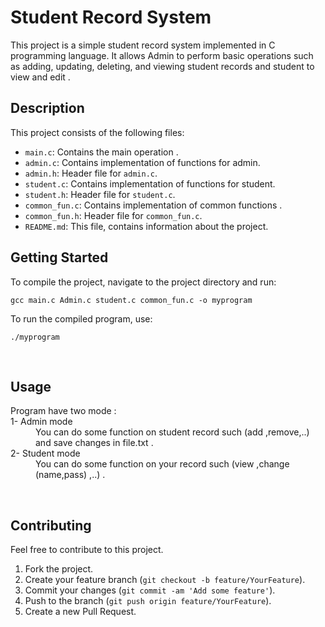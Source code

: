 <html lang="en">
<head>
  <meta charset="UTF-8">
</head>
<body>
  <h1><span>Student Record System </span></h1>
  <p>This project is a simple student record system implemented in C programming language. It allows Admin to perform basic operations such as adding, updating, deleting, and viewing student records and student to view and edit .</p>
  <h2>Description</h2>
  <p>This project consists of the following files:</p>
  <ul>
    <li><code>main.c</code>: Contains the main operation .</li>
    <li><code>admin.c</code>: Contains implementation of functions for admin.</li>
    <li><code>admin.h</code>: Header file for <code>admin.c</code>.</li>
    <li><code>student.c</code>: Contains implementation of functions for student.</li>
    <li><code>student.h</code>: Header file for <code>student.c</code>.</li>
    <li><code>common_fun.c</code>: Contains implementation of common functions .</li>
    <li><code>common_fun.h</code>: Header file for <code>common_fun.c</code>.</li>
    <li><code>README.md</code>: This file, contains information about the project.</li>
  </ul>
  <h2>Getting Started</h2>
  <p>To compile the project, navigate to the project directory and run:</p>
  <pre><code>gcc main.c Admin.c student.c common_fun.c -o myprogram</code></pre>
  <p>To run the compiled program, use:</p>
  <pre><code>./myprogram</code></pre>
<br>
  <h2>Usage</h2>
  <dl>
    <dt>Program have two mode : </dt>
    <dd> <dt>  1- Admin mode </dt>
    <dd>You can do some function on student record such (add ,remove,..) and save changes in file.txt .</dd>
    <dt> 2- Student mode </dt>
    <dd>You can do some function on your record such (view ,change (name,pass) ,..) .</dd>
   </dd>
  </dl>
 <br>
  <h2>Contributing</h2>
  <p>Feel free to contribute to this project.</p>
  <ol>
    <li>Fork the project.</li>
    <li>Create your feature branch (<code>git checkout -b feature/YourFeature</code>).</li>
    <li>Commit your changes (<code>git commit -am 'Add some feature'</code>).</li>
    <li>Push to the branch (<code>git push origin feature/YourFeature</code>).</li>
    <li>Create a new Pull Request.</li>
  </ol>
</body>
</html>